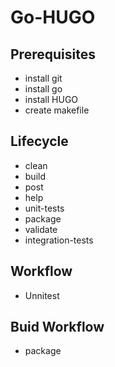 # Go-HUGO

## Prerequisites

- install git
- install go
- install HUGO
- create makefile

## Lifecycle

- clean
- build
- post 
- help
- unit-tests
- package
- validate
- integration-tests

## Workflow

- Unnitest

## Buid Workflow

- package

